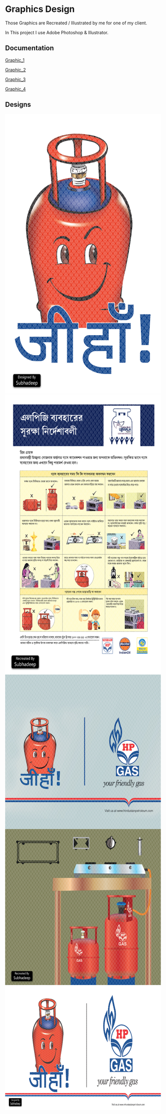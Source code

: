 
# Graphics Design

Those Graphics are Recreated / Illustrated by me for one of my client.

In This project I use Adobe Photoshop & Illustrator.

## Documentation

[Graphic_1](https://github.com/SubhadeepBanik/Graphic_design/blob/main/Graphic_1.jpg)

[Graphic_2](https://github.com/SubhadeepBanik/Graphic_design/blob/main/Graphic_2.jpg)

[Graphic_3](https://github.com/SubhadeepBanik/Graphic_design/blob/main/Graphic_3.jpg)

[Graphic_4](https://github.com/SubhadeepBanik/Graphic_design/blob/main/Graphic_4.jpg)

## Designs



<img src="https://github.com/SubhadeepBanik/Graphic_design/blob/main/Graphic_2.jpg" width="600" height="900">

<img src="https://github.com/SubhadeepBanik/Graphic_design/blob/main/Graphic_3.jpg" width="600" height="900">

<img src="https://github.com/SubhadeepBanik/Graphic_design/blob/main/Graphic_4.jpg" width="600" height="1000">

<img src="https://github.com/SubhadeepBanik/Graphic_design/blob/main/Graphic_1.jpg" width="800" height="400">
